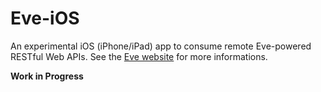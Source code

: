 Eve-iOS
=======
An experimental iOS (iPhone/iPad) app to consume remote Eve-powered RESTful Web APIs. See the [Eve website](http://python-eve.org) for more informations.

**Work in Progress**